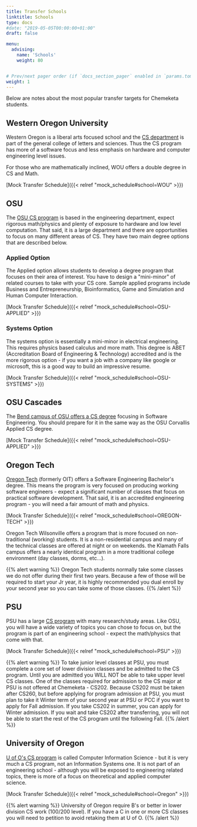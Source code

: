 ```yaml
---
title: Transfer Schools
linktitle: Schools
type: docs
#date: "2019-05-05T00:00:00+01:00"
draft: false

menu:
  advising:
    name: 'Schools'
    weight: 80


# Prev/next pager order (if `docs_section_pager` enabled in `params.toml`)
weight: 1
---
```


Below are notes about the most popular transfer targets for Chemeketa students.
 
## Western Oregon University
Western Oregon is a liberal arts focused school and the [CS department](https://wou.edu/cs/) is part of the general college of letters and sciences. Thus the CS program has more of a software focus and less emphasis on hardware and computer engineering level issues.

For those who are mathematically inclined, WOU offers a double degree in CS and Math.

[Mock Transfer Schedule]({{< relref  "mock_schedule#school=WOU" >}})


## OSU
The [OSU CS program](https://eecs.oregonstate.edu/future-students/undergraduates/computer-science) is based in the engineering department, expect rigorous math/physics and plenty of exposure to hardware and low level computation. That said, it is a large department and there are opportunities to focus on many different areas of CS. They have two main degree options that are described below.

### Applied Option
The Applied option allows students to develop a degree program that focuses on their area of interest. You have to design a "mini-minor" of related courses to take with your CS core. Sample applied programs include Business and Entrepreneurship, Bioinformatics, Game and Simulation and Human Computer Interaction.

[Mock Transfer Schedule]({{< relref  "mock_schedule#school=OSU-APPLIED" >}})

### Systems Option
The systems option is essentially a mini-minor in electrical engineering. This requires physics based calculus and more math. This degree is ABET (Accreditation Board of Engineering & Technology) accredited and is the more rigorous option - if you want a job with a company like google or microsoft, this is a good way to build an impressive resume.

[Mock Transfer Schedule]({{< relref  "mock_schedule#school=OSU-SYSTEMS" >}})


## OSU Cascades
The [Bend campus of OSU offers a CS degree](https://osucascades.edu/academics/computer-science) focusing in Software Engineering. You should prepare for it in the same way as the OSU Corvallis Applied CS degree.

[Mock Transfer Schedule]({{< relref  "mock_schedule#school=OSU-APPLIED" >}})


## Oregon Tech
[Oregon Tech](https://www.oit.edu/academics/degrees/software-engineering-technology) (formerly OIT) offers a Software Engineering Bachelor's degree. This means the program is very focused on producing working software engineers - expect a significant number of classes that focus on practical software development. That said, it is an accredited engineering program - you will need a fair amount of math and physics.

[Mock Transfer Schedule]({{< relref  "mock_schedule#school=OREGON-TECH" >}})

Oregon Tech Wilsonville offers a program that is more focused on non-traditional (working) students. It is a non-residential campus and many of the technical classes are offered at night or on weekends. the Klamath Falls campus offers a nearly identical program in a more traditional college environment (day classes, dorms, etc...).


{{% alert warning %}}
Oregon Tech students normally take some classes we do not offer during their first two years. Because a few of those will be required to start your Jr year, it is highly recommended you dual enroll by your second year so you can take some of those classes.
{{% /alert %}}


## PSU
PSU has a large [CS program](https://www.pdx.edu/computer-science/bachelor-of-science-program) with many research/study areas. Like OSU, you will have a wide variety of topics you can chose to focus on, but the program is part of an engineering school - expect the math/physics that come with that.

[Mock Transfer Schedule]({{< relref  "mock_schedule#school=PSU" >}})

{{% alert warning %}}
To take junior level classes at PSU, you must complete a core set of lower division classes and be admitted to the CS program. Until you are admitted you WILL NOT be able to take upper level CS classes. 
One of the classes required for admission to the CS major at PSU is not offered at Chemeketa - CS202. Because CS202 must be taken after CS260, but before applying for program admission at PSU, you must plan to take it Winter term of your second year at PSU or PCC if you want to apply for Fall admission. If you take CS202 in summer, you can apply for Winter admission. If you wait and take CS202 after transferring, you will not be able to start the rest of the CS program until the following Fall.
{{% /alert %}}

## University of Oregon
[U of O's CS program](https://cs.uoregon.edu/prospective-students) is called Computer Information Science - but it is very much a CS program, not an Information Systems one. It is not part of an engineering school - although you will be exposed to engineering related topics, there is more of a focus on theoretical and applied computer science.

[Mock Transfer Schedule]({{< relref  "mock_schedule#school=Oregon" >}})

{{% alert warning %}}
University of Oregon require B's or better in lower division CS work (100/200 level). If you have a C in one or more CS classes you will need to petition to avoid retaking them at U of O.
{{% /alert %}}